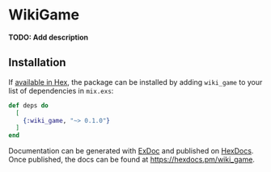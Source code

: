 # WikiGame

**TODO: Add description**

## Installation

If [available in Hex](https://hex.pm/docs/publish), the package can be installed
by adding `wiki_game` to your list of dependencies in `mix.exs`:

```elixir
def deps do
  [
    {:wiki_game, "~> 0.1.0"}
  ]
end
```

Documentation can be generated with [ExDoc](https://github.com/elixir-lang/ex_doc)
and published on [HexDocs](https://hexdocs.pm). Once published, the docs can
be found at <https://hexdocs.pm/wiki_game>.


